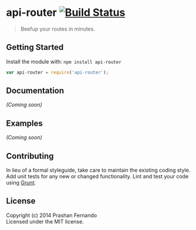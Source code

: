 # api-router [![Build Status](https://travis-ci.org/Prashanfdo/api-router.svg)](http://travis-ci.org/prashanfdo/api-router)

> Beefup your routes in minutes.


## Getting Started

Install the module with: `npm install api-router`

```js
var api-router = require('api-router');
```
  
## Documentation

_(Coming soon)_


## Examples

_(Coming soon)_


## Contributing

In lieu of a formal styleguide, take care to maintain the existing coding style. Add unit tests for any new or changed functionality. Lint and test your code using [Grunt](http://gruntjs.com).


## License

Copyright (c) 2014 Prashan Fernando  
Licensed under the MIT license.
